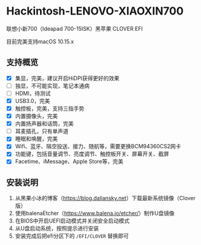 # Hackintosh-LENOVO-XIAOXIN700
联想小新700（Ideapad 700-15ISK）黑苹果 CLOVER EFI

目前完美支持macOS 10.15.x

## 支持概览

- [x] 集显，完美，建议开启HiDPI获得更好的效果
- [ ] 独显，不可能实现，笔记本通病
- [ ] HDMI，待测试
- [x] USB3.0，完美
- [x] 触控板，完美，支持三指手势
- [x] 内置摄像头，完美
- [x] 内置扬声器和话筒，完美
- [ ] 耳麦插孔，只有单声道
- [x] 睡眠和唤醒，完美
- [x] Wifi、蓝牙、隔空投送、接力、随航等，需要更换BCM94360CS2网卡
- [x] 功能键，包括音量调节、亮度调节、触控板开关、屏幕开关、截屏
- [x] Facetime、iMessage、Apple Store等，完美

## 安装说明
1. 从黑果小冰的博客（<https://blog.daliansky.net>）下载最新系统镜像（Clover版）
2. 使用balenaEtcher（<https://www.balena.io/etcher/>）制作U盘镜像
3. 在BIOS中开启UEFI启动模式并关闭安全启动模式
4. 从U盘启动系统，按照提示进行安装
5. 安装完成后把efi分区下的 `/EFI/CLOVER` 替换即可
